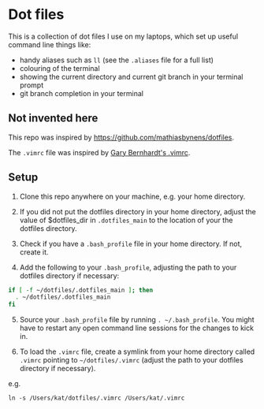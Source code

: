 # Dot files
This is a collection of dot files I use on my laptops, which set up useful command line things like:
 - handy aliases such as `ll` (see the `.aliases` file for a full list)
 - colouring of the terminal
 - showing the current directory and current git branch in your terminal prompt
 - git branch completion in your terminal  

## Not invented here
This repo was inspired by https://github.com/mathiasbynens/dotfiles. 

The `.vimrc` file was inspired by [Gary Bernhardt's
.vimrc](https://github.com/garybernhardt/dotfiles/blob/master/.vimrc).

## Setup

1. Clone this repo anywhere on your machine, e.g. your home directory.

2. If you did not put the dotfiles directory in your home directory, adjust the value of $dotfiles_dir in `.dotfiles_main` to the location of your the dotfiles directory.

3. Check if you have a `.bash_profile` file in your home directory. If not, create it.

4. Add the following to your `.bash_profile`, adjusting the path to your dotfiles directory if necessary:

```bash
if [ -f ~/dotfiles/.dotfiles_main ]; then
  . ~/dotfiles/.dotfiles_main
fi
```

5. Source your `.bash_profile` file by running `. ~/.bash_profile`. You might have to restart any open command line sessions for the changes to kick in. 

6. To load the `.vimrc` file, create a symlink from your home directory called `.vimrc` pointing to `~/dotfiles/.vimrc` (adjust the path to your dotfiles directory if necessary).

e.g.
```
ln -s /Users/kat/dotfiles/.vimrc /Users/kat/.vimrc
```

